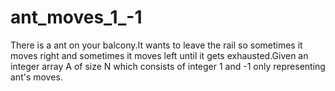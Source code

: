 # ant_moves_1_-1
There is a ant on your balcony.It wants to leave the rail so sometimes it moves right  and sometimes it moves left until it gets exhausted.Given an integer array A of size N  which consists of integer 1 and -1 only representing ant's moves.
